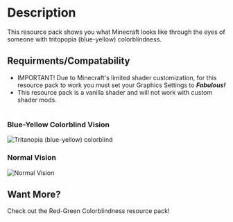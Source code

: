 # Description
This resource pack shows you what Minecraft looks like through the eyes of someone with tritopopia (blue-yellow) colorblindness.

## Requirments/Compatability
- IMPORTANT! Due to Minecraft's limited shader customization, for this resource pack to work you must set your Graphics Settings to _**Fabulous!**_
- This resource pack is a vanilla shader and will not work with custom shader mods.
# 

### Blue-Yellow Colorblind Vision
![Tritanopia (blue-yellow) colorblind](https://cdn.modrinth.com/data/cached_images/2fe0b0581527f1f60a134e3095ea4fd5bf10f566_0.webp)

### Normal Vision
![Normal Vision](https://cdn.modrinth.com/data/cached_images/4246b5d05cd3e4d3fdc620afe677350201381eba_0.webp)

## Want More?
Check out the Red-Green Colorblindness resource pack!
